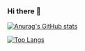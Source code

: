### Hi there 👋

[![Anurag's GitHub stats](https://github-readme-stats.vercel.app/api?username=askhabchic)](https://github.com/askhabchic/github-readme-stats)

[![Top Langs](https://github-readme-stats.vercel.app/api/top-langs/?username=askhabchic)](https://github.com/askhabchic/github-readme-stats)

<!--
**askhabchic/askhabchic** is a ✨ _special_ ✨ repository because its `README.md` (this file) appears on your GitHub profile.

Here are some ideas to get you started:

- 🔭 I’m currently working on ...
- 🌱 I’m currently learning ...
- 👯 I’m looking to collaborate on ...
- 🤔 I’m looking for help with ...
- 💬 Ask me about ...
- 📫 How to reach me: ...
- 😄 Pronouns: ...
- ⚡ Fun fact: ...
-->
